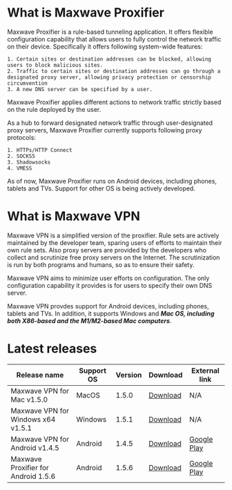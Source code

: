 # What is Maxwave Proxifier
Maxwave Proxifier is a rule-based tunneling application. It offers flexible configuration capability that allows users to fully control the network traffic on their device. Specifically it offers following system-wide features:

```
1. Certain sites or destination addresses can be blocked, allowing users to block malicious sites.
2. Traffic to certain sites or destination addresses can go through a designated proxy server, allowing privacy protection or censorship circumvention
3. A new DNS server can be specified by a user.
```

Maxwave Proxifier applies different actions to network traffic strictly based on the rule deployed by the user.

As a hub to forward designated network traffic through user-designated proxy servers, Maxwave Proxifier currently supports following proxy protocols:

```
1. HTTPs/HTTP Connect
2. SOCKS5
3. Shadowsocks
4. VMESS
```

As of now, Maxwave Proxifier runs on Android devices, including phones, tablets and TVs. Support for other OS is being actively developed.

# What is Maxwave VPN
Maxwave VPN is a simplified version of the proxifier. Rule sets are actively maintained by the developer team, sparing users of efforts to maintain their own rule sets. Also proxy servers are provided by the developers who collect and scrutinize free proxy servers on the Internet. The scrutinization is run by both programs and humans, so as to ensure their safety.

Maxwave VPN aims to minimize user efforts on configuration. The only configuration capability it provides is for users to specify their own DNS server.

Maxwave VPN provdes support for Android devices, including phones, tablets and TVs. In addition, it supports Windows and ***Mac OS, including both X86-based and the M1/M2-based Mac computers***.

# Latest releases
|Release name|Support OS|Version|Download|External link|
|---|---|---|---|---|
|Maxwave VPN for Mac v1.5.0|MacOS|1.5.0|[Download](https://github.com/PlayboyGorilla/maxwave/releases/tag/MaxwaveVPN_for_Mac_v1.5.0)|N/A|
|Maxwave VPN for Windows x64 v1.5.1|Windows|1.5.1|[Download](https://github.com/PlayboyGorilla/maxwave/releases/tag/MaxwaveVPN_for_Windows_x64_v1.5.1)|N/A|
|Maxwave VPN for Android v1.4.5|Android|1.4.5|[Download](https://github.com/PlayboyGorilla/maxwave/releases/tag/MaxwaveVPN_for_Android_v1.4.5)|[Google Play](https://play.google.com/store/apps/details?id=com.maxwave.vpn)|
|Maxwave Proxifier for Android 1.5.6|Android|1.5.6|[Download](https://github.com/PlayboyGorilla/maxwave/releases/tag/MaxwaveProxifier_for_Android_v1.5.6)|[Google Play](https://play.google.com/store/apps/details?id=com.gorillakanzi.catrious)|
